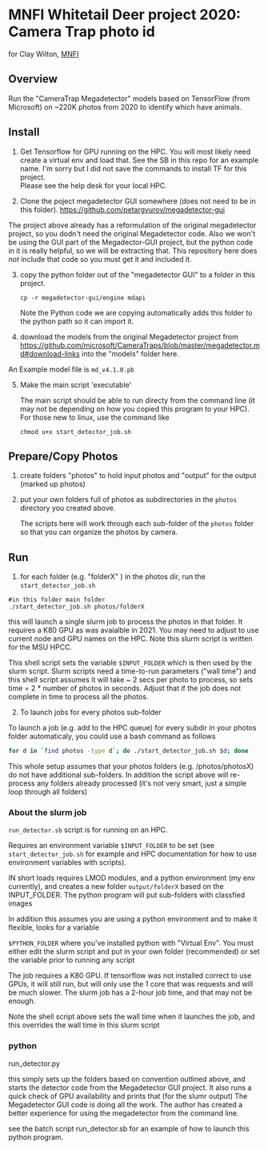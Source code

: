 # MNFI Whitetail Deer project 2020: Camera Trap photo id

for Clay Wilton, [MNFI](https://mnfi.anr.msu.edu/)

## Overview

Run the "CameraTrap Megadetector" models based on TensorFlow (from Microsoft) on ~220K photos from 2020 to identify which have animals.

## Install


1. Get Tensorflow for GPU running on the HPC.   You will most likely need create a virtual env and load that. 
   See the SB in this repo for an example name.  I'm sorry but I did not save the commands to install TF for this project.  
   Please see the help desk for your local HPC.   

2. Clone the poject  megadetector GUI somewhere (does not need to be in this folder).  https://github.com/petargyurov/megadetector-gui

The project above already has a reformulation of the original megadetector project,
so you dodn't need the original Megadetector code.  Also we won't be using the GUI part of the Megadector-GUI project, but the python code in it is really helpful, so we will be extracting that.   This repository here does _not_ include that code so you must get it and included it.  

3. copy the python folder out of the "megadetector GUI" to a folder in this project. 

   `cp -r megadetector-gui/engine mdapi`

   Note the Python code we are copying automatically adds this folder to the python path so it can import it. 

4. download the models from the original Megadetector project from https://github.com/microsoft/CameraTraps/blob/master/megadetector.md#download-links into the "models" folder here. 

An Example model file is `md_v4.1.0.pb`

5. Make the main script 'executable' 

   The main script should be able to run directy from the command line (it may not be depending on how you copied this 
   program to your HPC).   For those new to linux, use the command like

    ```
    chmod u+x start_detector_job.sh
    ```


## Prepare/Copy Photos

1. create folders "photos" to hold input photos and "output" for the output (marked up photos)

2. put your own folders full of photos as subdirectories in the `photos` directory you created above. 

   The scripts here will work through each sub-folder of the `photos` folder so that you can organize the photos by camera. 

 
## Run
 
1. for each folder (e.g. "folderX" ) in the photos dir, run the `start_detector_job.sh` 
   
```
#in this folder main folder
./start_detector_job.sh photos/folderX
```

this will launch a single slurm job to process the photos in that folder.  It requires a K80 GPU as was avaialble in 2021. You may need to adjust to use current node and GPU names on the HPC.  Note this slurm script is written for the MSU HPCC. 

This shell script sets the variable  `$INPUT_FOLDER` which is then used by the slurm script.  Slurm scripts need a time-to-run parameters ("wall time") and this shell script assumes it will take ~ 2 secs per photo to process, so sets time = 2 * number of photos in seconds.   Adjust that if the job does not complete in time to process all the photos. 


2. To launch jobs for every photos sub-folder 

To launch a job (e.g. add to the HPC queue) for every subdir in your photos folder automaticaly, you could use a bash command as follows 

```sh
for d in `find photos -type d`; do ./start_detector_job.sh $d; done
```

This whole setup assumes that your photos folders (e.g. /photos/photosX) do not have additional sub-folders.   In addition the script above will re-process any folders already processed (it's not very smart, just a simple loop through all folders)

### About the slurm job

`run_detector.sb` script is for running on an HPC. 

Requires an environment variable `$INPUT_FOLDER` to be set (see `start_detector_job.sh` for example and HPC documentation for how to use environment variables with scripts). 

IN short loads requires LMOD modules, and a python environment (my env currently),  and creates a new folder 
`output/folderX` based on the INPUT_FOLDER.  The python program will put sub-folders with classfied images

In addition this assumes you are using a python environment and to make it flexible, looks for a variable 

`$PYTHON_FOLDER`  where you've installed python with "Virtual Env".    You must either edit the slurm script and put in your own folder (recommended) or set the variable prior to running any script

The job requires a K80 GPU.  If tensorflow was not installed correct to use GPUs, it will still run, but will only 
use the 1 core that was requests and will be much slower.  The slurm job has a 2-hour job time, and that may not be enough. 

Note the shell script above sets the wall time when it launches the job, and this overrides the wall time in this slurm script

### python 

run_detector.py

this simply sets up the folders based on convention outlined above, and starts the detector code from the 
Megadetector GUI project.  It also runs a quick check of GPU availability and prints that (for the slumr output)
The Megadetector GUI code is doing all the work. The author has created a better experience
for using the megadetector from the command line.    

see the batch script run_detector.sb for an example of how to launch this python program.
